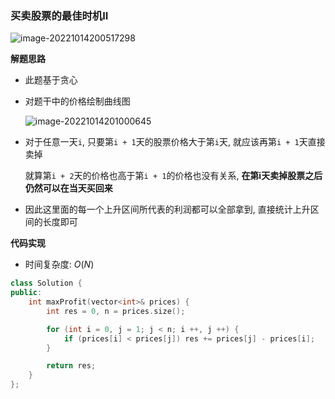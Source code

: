 ### 买卖股票的最佳时机II

![image-20221014200517298](http://www.cdn.liver0377.xyz/typora/202210142005344.png)



**解题思路**

- 此题基于贪心

- 对题干中的价格绘制曲线图

  ![image-20221014201000645](http://www.cdn.liver0377.xyz/typora/202210142010682.png)

  

- 对于任意一天`i`, 只要第`i + 1`天的股票价格大于第`i`天, 就应该再第`i + 1`天直接卖掉

  就算第`i + 2`天的价格也高于第`i + 1`的价格也没有关系, **在第i天卖掉股票之后仍然可以在当天买回来**

- 因此这里面的每一个上升区间所代表的利润都可以全部拿到, 直接统计上升区间的长度即可



**代码实现**

- 时间复杂度: $O(N)$

```cc
class Solution {
public:
    int maxProfit(vector<int>& prices) {
        int res = 0, n = prices.size();

        for (int i = 0, j = 1; j < n; i ++, j ++) {
            if (prices[i] < prices[j]) res += prices[j] - prices[i];
        }

        return res;
    }
};
```

